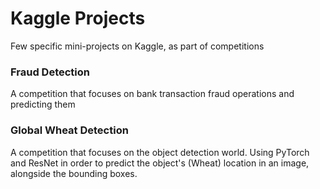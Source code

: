 # Kaggle Projects

Few specific mini-projects on Kaggle, as part of competitions

### Fraud Detection

A competition that focuses on bank transaction fraud operations and predicting them

### Global Wheat Detection

A competition that focuses on the object detection world. Using PyTorch and ResNet in order to predict the object's (Wheat) location in an image, alongside the bounding boxes.
